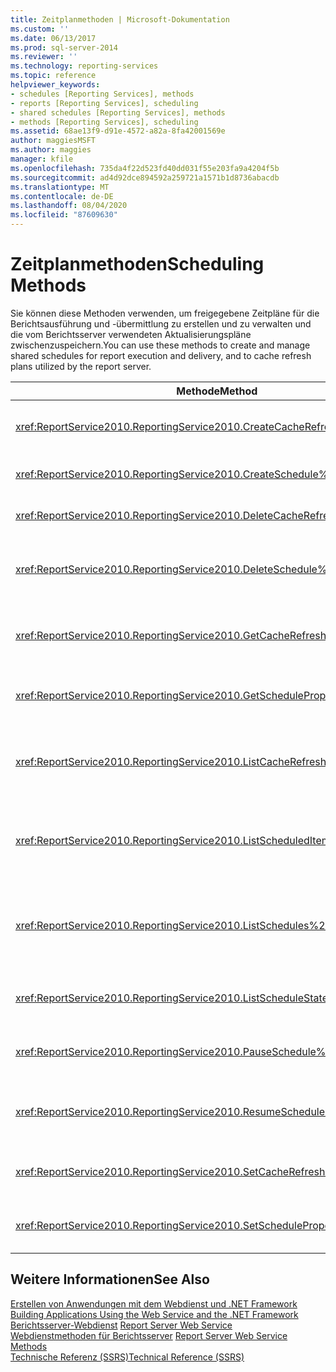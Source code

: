 ```yaml
---
title: Zeitplanmethoden | Microsoft-Dokumentation
ms.custom: ''
ms.date: 06/13/2017
ms.prod: sql-server-2014
ms.reviewer: ''
ms.technology: reporting-services
ms.topic: reference
helpviewer_keywords:
- schedules [Reporting Services], methods
- reports [Reporting Services], scheduling
- shared schedules [Reporting Services], methods
- methods [Reporting Services], scheduling
ms.assetid: 68ae13f9-d91e-4572-a82a-8fa42001569e
author: maggiesMSFT
ms.author: maggies
manager: kfile
ms.openlocfilehash: 735da4f22d523fd40dd031f55e203fa9a4204f5b
ms.sourcegitcommit: ad4d92dce894592a259721a1571b1d8736abacdb
ms.translationtype: MT
ms.contentlocale: de-DE
ms.lasthandoff: 08/04/2020
ms.locfileid: "87609630"
---
```

# <a name="scheduling-methods"></a><span data-ttu-id="ed7b1-102">Zeitplanmethoden</span><span class="sxs-lookup"><span data-stu-id="ed7b1-102">Scheduling Methods</span></span>
  <span data-ttu-id="ed7b1-103">Sie können diese Methoden verwenden, um freigegebene Zeitpläne für die Berichtsausführung und -übermittlung zu erstellen und zu verwalten und die vom Berichtsserver verwendeten Aktualisierungspläne zwischenzuspeichern.</span><span class="sxs-lookup"><span data-stu-id="ed7b1-103">You can use these methods to create and manage shared schedules for report execution and delivery, and to cache refresh plans utilized by the report server.</span></span>  
  
|<span data-ttu-id="ed7b1-104">Methode</span><span class="sxs-lookup"><span data-stu-id="ed7b1-104">Method</span></span>|<span data-ttu-id="ed7b1-105">Aktion</span><span class="sxs-lookup"><span data-stu-id="ed7b1-105">Action</span></span>|  
|------------|------------|  
|<xref:ReportService2010.ReportingService2010.CreateCacheRefreshPlan%2A>|<span data-ttu-id="ed7b1-106">Erstellt einen Cacheaktualisierungsplan für ein Element.</span><span class="sxs-lookup"><span data-stu-id="ed7b1-106">Creates a cache refresh plan for an item.</span></span>|  
|<xref:ReportService2010.ReportingService2010.CreateSchedule%2A>|<span data-ttu-id="ed7b1-107">Erstellt einen neuen freigegebenen Zeitplan.</span><span class="sxs-lookup"><span data-stu-id="ed7b1-107">Creates a new shared schedule.</span></span>|  
|<xref:ReportService2010.ReportingService2010.DeleteCacheRefreshPlan%2A>|<span data-ttu-id="ed7b1-108">Löscht einen Cacheaktualisierungsplan.</span><span class="sxs-lookup"><span data-stu-id="ed7b1-108">Deletes a cache refresh plan.</span></span>|  
|<xref:ReportService2010.ReportingService2010.DeleteSchedule%2A>|<span data-ttu-id="ed7b1-109">Löscht einen freigegebenen Zeitplan auf Grundlage einer bestimmten Zeitplan-ID.</span><span class="sxs-lookup"><span data-stu-id="ed7b1-109">Deletes a shared schedule based on a specific schedule ID.</span></span>|  
|<xref:ReportService2010.ReportingService2010.GetCacheRefreshPlanProperties%2A>|<span data-ttu-id="ed7b1-110">Gibt die Eigenschaften des angegebenen Cacheaktualisierungsplans zurück.</span><span class="sxs-lookup"><span data-stu-id="ed7b1-110">Returns the properties of the specified cache refresh plan.</span></span>|  
|<xref:ReportService2010.ReportingService2010.GetScheduleProperties%2A>|<span data-ttu-id="ed7b1-111">Gibt die Werte der Eigenschaften eines freigegebenen Zeitplans zurück.</span><span class="sxs-lookup"><span data-stu-id="ed7b1-111">Returns the values of properties of a shared schedule.</span></span>|  
|<xref:ReportService2010.ReportingService2010.ListCacheRefreshPlans%2A>|<span data-ttu-id="ed7b1-112">Gibt eine Liste der einem Katalogelement zugeordneten Cacheaktualisierungspläne zurück.</span><span class="sxs-lookup"><span data-stu-id="ed7b1-112">Returns a list of the cache refresh plans associated with a catalog item.</span></span>|  
|<xref:ReportService2010.ReportingService2010.ListScheduledItems%2A>|<span data-ttu-id="ed7b1-113">Gibt eine Liste von Elementen zurück, die zu einem freigegebenen Zeitplan gehören.</span><span class="sxs-lookup"><span data-stu-id="ed7b1-113">Returns a list of items that are associated with a shared schedule.</span></span>|  
|<xref:ReportService2010.ReportingService2010.ListSchedules%2A>|<span data-ttu-id="ed7b1-114">Gibt eine Liste aller freigegebenen Zeitpläne auf dem Berichtsserver oder auf der SharePoint-Website zurück.</span><span class="sxs-lookup"><span data-stu-id="ed7b1-114">Returns a list of all shared schedules at the report server or the SharePoint site.</span></span>|  
|<xref:ReportService2010.ReportingService2010.ListScheduleStates%2A>|<span data-ttu-id="ed7b1-115">Gibt eine Liste unterstützter Zeitplanzustände zurück.</span><span class="sxs-lookup"><span data-stu-id="ed7b1-115">Returns a list of supported schedule states.</span></span>|  
|<xref:ReportService2010.ReportingService2010.PauseSchedule%2A>|<span data-ttu-id="ed7b1-116">Hält die Ausführung eines bestimmten Zeitplans an.</span><span class="sxs-lookup"><span data-stu-id="ed7b1-116">Pauses the execution of a given schedule.</span></span>|  
|<xref:ReportService2010.ReportingService2010.ResumeSchedule%2A>|<span data-ttu-id="ed7b1-117">Setzt die Ausführung eines freigegebenen Zeitplans fort, der angehalten wurde.</span><span class="sxs-lookup"><span data-stu-id="ed7b1-117">Resumes a shared schedule that has been paused.</span></span>|  
|<xref:ReportService2010.ReportingService2010.SetCacheRefreshPlanProperties%2A>|<span data-ttu-id="ed7b1-118">Legt die Eigenschaften eines Cacheaktualisierungsplans fest.</span><span class="sxs-lookup"><span data-stu-id="ed7b1-118">Sets the properties of a cache refresh plan.</span></span>|  
|<xref:ReportService2010.ReportingService2010.SetScheduleProperties%2A>|<span data-ttu-id="ed7b1-119">Legt den Wert der Eigenschaften eines freigegebenen Zeitplans fest.</span><span class="sxs-lookup"><span data-stu-id="ed7b1-119">Sets the value of properties of a shared schedule.</span></span>|  
  
## <a name="see-also"></a><span data-ttu-id="ed7b1-120">Weitere Informationen</span><span class="sxs-lookup"><span data-stu-id="ed7b1-120">See Also</span></span>  
 <span data-ttu-id="ed7b1-121">[Erstellen von Anwendungen mit dem Webdienst und .NET Framework](../net-framework/building-applications-using-the-web-service-and-the-net-framework.md) </span><span class="sxs-lookup"><span data-stu-id="ed7b1-121">[Building Applications Using the Web Service and the .NET Framework](../net-framework/building-applications-using-the-web-service-and-the-net-framework.md) </span></span>  
 <span data-ttu-id="ed7b1-122">[Berichtsserver-Webdienst](../report-server-web-service.md) </span><span class="sxs-lookup"><span data-stu-id="ed7b1-122">[Report Server Web Service](../report-server-web-service.md) </span></span>  
 <span data-ttu-id="ed7b1-123">[Webdienstmethoden für Berichtsserver](report-server-web-service-methods.md) </span><span class="sxs-lookup"><span data-stu-id="ed7b1-123">[Report Server Web Service Methods](report-server-web-service-methods.md) </span></span>  
 [<span data-ttu-id="ed7b1-124">Technische Referenz (SSRS)</span><span class="sxs-lookup"><span data-stu-id="ed7b1-124">Technical Reference &#40;SSRS&#41;</span></span>](../../technical-reference-ssrs.md)  
  
  
